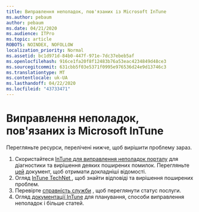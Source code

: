 ```yaml
---
title: Виправлення неполадок, пов'язаних із Microsoft InTune
ms.author: pebaum
author: pebaum
ms.date: 04/21/2020
ms.audience: ITPro
ms.topic: article
ROBOTS: NOINDEX, NOFOLLOW
localization_priority: Normal
ms.assetid: bc1d971d-84b0-447f-971e-7dc37ebeb5af
ms.openlocfilehash: 916ce1fa20f8f12483b76a53eac4234849d48ce3
ms.sourcegitcommit: 631cbb5f03e5371f0995e976536d24e9d13746c3
ms.translationtype: MT
ms.contentlocale: uk-UA
ms.lasthandoff: 04/22/2020
ms.locfileid: "43733471"
---
```

# <a name="troubleshoot-issues-with-microsoft-intune"></a>Виправлення неполадок, пов'язаних із Microsoft InTune

Перегляньте ресурси, перелічені нижче, щоб вирішити проблему зараз.
  
1. Скористайтеся [InTune для виправлення неполадок порталу](https://devicemanagement.microsoft.com/#blade/Microsoft_Intune_DeviceSettings/TroubleshootBlade) для діагностики та вирішення деяких поширених помилок. Перегляньте [цей](https://docs.microsoft.com/intune/help-desk-operators) документ, щоб отримати докладніші відомості.  
2. Огляд [InTune TechNet ](https://social.technet.microsoft.com/forums/home?forum=microsoftintuneprod), щоб знайти відповіді та вирішення поширених проблем.  
3. Перевірте [справність служби](https://portal.office.com/AdminPortal/Home#/servicehealth) , щоб переглянути статус послуги.   
4. Огляд [документації InTune](https://docs.microsoft.com/intune/) для планування, способи виправлення неполадок і більше статей. 